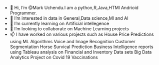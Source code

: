 - 👋 Hi, I’m @Mark Uchendu.I am a python,R,Java,HTMl Andrioid Programmer.
- 👀 I’m interested in data in General,Data science,Ml and AI
- 🌱 I’m currently learning on Artificial intellegence
- 💞️ I’m looking to collaborate on Machine Learning projects
- 📫 I have worked on various projects such as 
House Price Predictions using ML Algorithms
Voice and Image Recognition
Customer Segmentation
Horse Survical Prediction
Business Intelligence reports using Tableau analysis on Financial and Inventory Data sets
Big Data Analytics Project on Covid 19 Vaccinations


<!---
chendus/chendus is a ✨ special ✨ repository because its `README.md` (this file) appears on your GitHub profile.
You can click the Preview link to take a look at your changes.
--->
